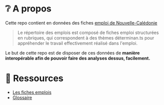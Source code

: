 # ❔ A propos

Cette repo contient en données des fiches [emploi de Nouvelle-Calédonie](https://drhfpnc.gouv.nc/travailler-dans-la-fonction-publique-trouver-un-emploi-repertoire-des-emplois/les-fiches-emploi)

> Le répertoire des emplois est composé de fiches emploi structurées en rubriques, qui correspondent à des
> thèmes déterminan.ts pour appréhender le travail effectivement réalisé dans l'emploi.

Le but de cette repo est de disposer de ces données de **manière interopérable afin de pouvoir faire des analyses dessus, facilement.**

# 🔖 Ressources

- [Les fiches emplois](https://drhfpnc.gouv.nc/travailler-dans-la-fonction-publique-trouver-un-emploi-repertoire-des-emplois/les-fiches-emploi)
- [Glossaire](https://drhfpnc.gouv.nc/travailler-dans-la-fonction-publique-trouver-un-emploi-repertoire-des-emplois/glossaire)
